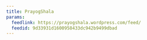 ```yaml
---
title: PrayogShala
params:
  feedlink: https://prayogshala.wordpress.com/feed/
  feedid: 9d33931d1600958433dc942b9499dbad
---
```

